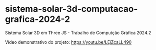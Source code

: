 # sistema-solar-3d-computacao-grafica-2024-2
Sistema Solar 3D em Three JS - Trabalho de Computção Gráfica 2024.2

Vídeo demonstrativo do projeto: https://youtu.be/LEjZcaLL490
